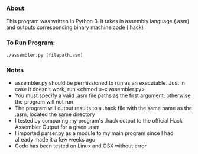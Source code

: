 ### About
This program was written in Python 3.
It takes in assembly language (.asm) and outputs corresponding binary machine code (.hack)

### To Run Program:

`./assembler.py [filepath.asm]`

### Notes

- assembler.py should be permissioned to run as an executable. Just in case it doesn't work, run <chmod u+x assembler.py>
- You must specify a valid .asm file paths as the first argument; otherwise the program will not run
- The program will output results to a .hack file with the same name as the .asm, located the same directory
- I tested by comparing my program's .hack output to the official Hack Assembler Output for a given .asm
- I imported parser.py as a module to my main program since I had already made it a few weeks ago
- Code has been tested on Linux and OSX without error
